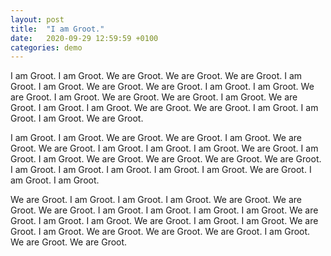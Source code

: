 ```yaml
---
layout: post
title:  "I am Groot."
date:   2020-09-29 12:59:59 +0100
categories: demo
---
```

I am Groot. I am Groot. We are Groot. We are Groot. We are Groot. I am Groot. I am Groot. We are Groot. We are Groot. I am Groot. I am Groot. We are Groot. I am Groot. We are Groot. We are Groot. I am Groot. We are Groot. I am Groot. I am Groot. We are Groot. We are Groot. I am Groot. I am Groot. I am Groot. We are Groot. 

I am Groot. I am Groot. We are Groot. We are Groot. I am Groot. We are Groot. We are Groot. I am Groot. I am Groot. I am Groot. We are Groot. I am Groot. I am Groot. We are Groot. We are Groot. We are Groot. We are Groot. I am Groot. I am Groot. I am Groot. I am Groot. I am Groot. We are Groot. I am Groot. I am Groot. 

We are Groot. I am Groot. I am Groot. I am Groot. We are Groot. We are Groot. We are Groot. I am Groot. I am Groot. I am Groot. I am Groot. We are Groot. I am Groot. I am Groot. We are Groot. I am Groot. I am Groot. We are Groot. I am Groot. We are Groot. We are Groot. We are Groot. I am Groot. We are Groot. We are Groot. 